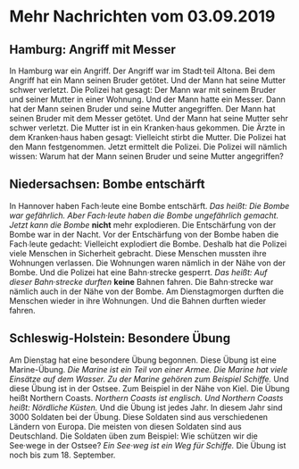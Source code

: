 # Mehr Nachrichten vom 03.09.2019


## Hamburg: Angriff mit Messer
In Hamburg war ein Angriff. Der Angriff war im Stadt·teil Altona. Bei dem Angriff hat ein Mann seinen Bruder getötet. Und der Mann hat seine Mutter schwer verletzt. Die Polizei hat gesagt: Der Mann war mit seinem Bruder und seiner Mutter in einer Wohnung. Und der Mann hatte ein Messer. Dann hat der Mann seinen Bruder und seine Mutter angegriffen. Der Mann hat seinen Bruder mit dem Messer getötet. Und der Mann hat seine Mutter sehr schwer verletzt. Die Mutter ist in ein Kranken·haus gekommen. Die Ärzte in dem Kranken·haus haben gesagt: Vielleicht stirbt die Mutter. Die Polizei hat den Mann festgenommen. Jetzt ermittelt die Polizei. Die Polizei will nämlich wissen: Warum hat der Mann seinen Bruder und seine Mutter angegriffen? 

## Niedersachsen: Bombe entschärft
In Hannover haben Fach·leute eine Bombe entschärft. *Das heißt:* 
*Die Bombe war gefährlich.* 
*Aber Fach·leute haben die Bombe ungefährlich gemacht.* 
*Jetzt kann die Bombe* **nicht** mehr explodieren. Die Entschärfung von der Bombe war in der Nacht. Vor der Entschärfung von der Bombe haben die Fach∙leute gedacht: Vielleicht explodiert die Bombe. Deshalb hat die Polizei viele Menschen in Sicherheit gebracht. Diese Menschen mussten ihre Wohnungen verlassen. Die Wohnungen waren nämlich in der Nähe von der Bombe. Und die Polizei hat eine Bahn·strecke gesperrt. *Das heißt:* 
*Auf dieser Bahn·strecke durften* **keine** Bahnen fahren. Die Bahn·strecke war nämlich auch in der Nähe von der Bombe. Am Dienstagmorgen durften die Menschen wieder in ihre Wohnungen. Und die Bahnen durften wieder fahren. 

## Schleswig-Holstein: Besondere Übung
Am Dienstag hat eine besondere Übung begonnen. Diese Übung ist eine Marine-Übung. 
*Die Marine ist ein Teil von einer Armee.* 
*Die Marine hat viele Einsätze auf dem Wasser.* 
*Zu der Marine gehören zum Beispiel Schiffe.* Und diese Übung ist in der Ostsee. Zum Beispiel in der Nähe von Kiel. Die Übung heißt Northern Coasts. 
*Northern Coasts ist englisch.* 
*Und Northern Coasts heißt: Nördliche Küsten.* Und die Übung ist jedes Jahr. In diesem Jahr sind 3000 Soldaten bei der Übung. Diese Soldaten sind aus verschiedenen Ländern von Europa. Die meisten von diesen Soldaten sind aus Deutschland. Die Soldaten üben zum Beispiel: Wie schützen wir die See·wege in der Ostsee? 
*Ein See·weg ist ein Weg für Schiffe.* Die Übung ist noch bis zum 18. September. 

